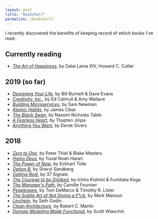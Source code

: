 ```yaml
---
layout: post
title: "Bookshelf"
permalink: /bookshelf/
---
```


I recently discovered the benefits of keeping record of which books I've read.

## Currently reading

* [_The Art of Happiness_](https://www.goodreads.com/book/show/38210), by Dalai Lama XIV, Howard C. Cutler

## 2019 (so far)

* [_Designing Your Life_](https://www.goodreads.com/book/show/26046333), by Bill Burnett & Dave Evans
* [_Creativity, Inc._](https://www.goodreads.com/book/show/18077903), by Ed Catmull & Amy Wallace
* [_Building Microservices_](https://www.goodreads.com/book/show/22512931), by Sam Newman
* [_Atomic Habits_](https://www.goodreads.com/book/show/40121378), by James Clear
* [_The Black Swan_](https://www.goodreads.com/book/show/242472), by Nassim Nicholas Taleb
* [_A Fearless Heart_](https://www.goodreads.com/book/show/22571627), by Thupten Jinpa
* [_Anything You Want_](https://www.goodreads.com/book/show/11878168), by Derek Sivers

## 2018

* [_Zero to One_](https://www.goodreads.com/book/show/18050143), by Peter Thiel & Blake Masters
* [_Homo Deus_](https://www.goodreads.com/book/show/31138556), by Yuval Noah Harari
* [_The Power of Now_](https://www.goodreads.com/book/show/6708), by Eckhart Tolle
* [_Option B_](https://www.goodreads.com/book/show/32938155), by Sheryl Sandberg
* [_Getting Real_](https://www.goodreads.com/book/show/447648), by 37 Signals
* [_The Courage to be Disliked_](https://www.goodreads.com/book/show/36622739), by Ichiro Kishimi &  Fumitake Koga
* [_The Manager's Path_](https://www.goodreads.com/book/show/33369254), by Camille Fournier
* [_Peopleware_](https://www.goodreads.com/book/show/67825), by Tom DeMarco & Timothy R. Lister
* [_The Subtle Art of Not Giving a F*ck_](https://www.goodreads.com/book/show/28257707), by Mark Manson
* [_Linchpin_](https://www.goodreads.com/book/show/7155145), by Seth Godin
* [_Clean Architecture_](https://www.goodreads.com/book/show/18043011), by Robert C. Martin
* [_Domain Modeling Made Functional_](https://www.goodreads.com/book/show/34921689), by Scott Wlaschin
